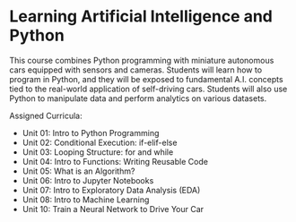 # Learning Artificial Intelligence and Python

This course combines Python programming with miniature autonomous cars equipped with sensors and cameras. Students will learn how to program in Python, and they will be exposed to fundamental A.I. concepts tied to the real-world application of self-driving cars. Students will also use Python to manipulate data and perform analytics on various datasets.

Assigned Curricula:
- Unit 01: Intro to Python Programming
- Unit 02: Conditional Execution: if-elif-else
- Unit 03: Looping Structure: for and while
- Unit 04: Intro to Functions: Writing Reusable Code
- Unit 05: What is an Algorithm?
- Unit 06: Intro to Jupyter Notebooks
- Unit 07: Intro to Exploratory Data Analysis (EDA)
- Unit 08: Intro to Machine Learning
- Unit 10: Train a Neural Network to Drive Your Car